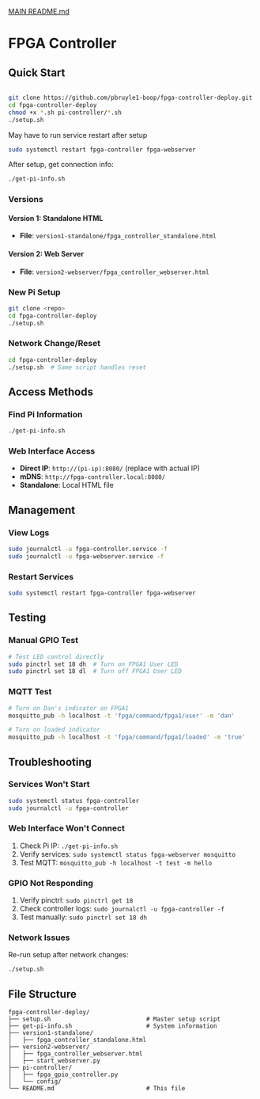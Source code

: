 [MAIN README.md](https://github.com/user-attachments/files/22437116/MAIN.README.md)
# FPGA Controller 

## Quick Start

```bash

git clone https://github.com/pbruyle1-boop/fpga-controller-deploy.git
cd fpga-controller-deploy
chmod +x *.sh pi-controller/*.sh
./setup.sh
```
May have to run service restart after setup
```bash
sudo systemctl restart fpga-controller fpga-webserver
```

After setup, get connection info:
```bash
./get-pi-info.sh
```

### Versions

#### Version 1: Standalone HTML
- **File**: `version1-standalone/fpga_controller_standalone.html`

#### Version 2: Web Server
- **File**: `version2-webserver/fpga_controller_webserver.html`

### New Pi Setup
```bash
git clone <repo>
cd fpga-controller-deploy
./setup.sh
```

### Network Change/Reset
```bash
cd fpga-controller-deploy
./setup.sh  # Same script handles reset
```
## Access Methods

### Find Pi Information
```bash
./get-pi-info.sh
```

### Web Interface Access
- **Direct IP**: `http://(pi-ip):8080/` (replace with actual IP)
- **mDNS**: `http://fpga-controller.local:8080/`
- **Standalone**: Local HTML file
  
## Management

### View Logs
```bash
sudo journalctl -u fpga-controller.service -f
sudo journalctl -u fpga-webserver.service -f
```

### Restart Services
```bash
sudo systemctl restart fpga-controller fpga-webserver
```

## Testing

### Manual GPIO Test
```bash
# Test LED control directly
sudo pinctrl set 18 dh  # Turn on FPGA1 User LED
sudo pinctrl set 18 dl  # Turn off FPGA1 User LED
```

### MQTT Test
```bash
# Turn on Dan's indicator on FPGA1
mosquitto_pub -h localhost -t 'fpga/command/fpga1/user' -m 'dan'

# Turn on loaded indicator
mosquitto_pub -h localhost -t 'fpga/command/fpga1/loaded' -m 'true'
```
## Troubleshooting

### Services Won't Start
```bash
sudo systemctl status fpga-controller
sudo journalctl -u fpga-controller
```

### Web Interface Won't Connect
1. Check Pi IP: `./get-pi-info.sh`
2. Verify services: `sudo systemctl status fpga-webserver mosquitto`
3. Test MQTT: `mosquitto_pub -h localhost -t test -m hello`

### GPIO Not Responding
1. Verify pinctrl: `sudo pinctrl get 18`
2. Check controller logs: `sudo journalctl -u fpga-controller -f`
3. Test manually: `sudo pinctrl set 18 dh`

### Network Issues
Re-run setup after network changes:
```bash
./setup.sh
```

## File Structure

```
fpga-controller-deploy/
├── setup.sh                           # Master setup script
├── get-pi-info.sh                     # System information
├── version1-standalone/
│   ├── fpga_controller_standalone.html
├── version2-webserver/
│   ├── fpga_controller_webserver.html
│   ├── start_webserver.py
├── pi-controller/
│   ├── fpga_gpio_controller.py
│   └── config/
└── README.md                          # This file
```
